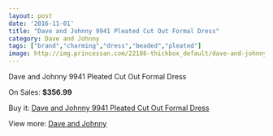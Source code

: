 ```yaml
---
layout: post
date: '2016-11-01'
title: "Dave and Johnny 9941 Pleated Cut Out Formal Dress"
category: Dave and Johnny
tags: ["brand","charming","dress","beaded","pleated"]
image: http://img.princessan.com/22186-thickbox_default/dave-and-johnny-9941-pleated-cut-out-formal-dress.jpg
---
```

Dave and Johnny 9941 Pleated Cut Out Formal Dress

On Sales: **$356.99**
<a href="https://www.princessan.com/en/dave-and-johnny/10111-dave-and-johnny-9941-pleated-cut-out-formal-dress.html"><amp-img layout="responsive" width="600" height="600" src="//img.princessan.com/22186-thickbox_default/dave-and-johnny-9941-pleated-cut-out-formal-dress.jpg" alt="Dave and Johnny 9941 Pleated Cut Out Formal Dress 0" /></a>

Buy it: [Dave and Johnny 9941 Pleated Cut Out Formal Dress](https://www.princessan.com/en/dave-and-johnny/10111-dave-and-johnny-9941-pleated-cut-out-formal-dress.html "Dave and Johnny 9941 Pleated Cut Out Formal Dress")

View more: [Dave and Johnny](https://www.princessan.com/en/16-dave-and-johnny "Dave and Johnny")